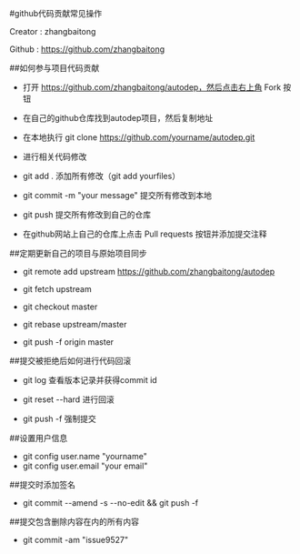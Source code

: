 #github代码贡献常见操作

Creator : zhangbaitong

Github  : https://github.com/zhangbaitong

##如何参与项目代码贡献

* 打开 https://github.com/zhangbaitong/autodep，然后点击右上角 Fork 按钮

* 在自己的github仓库找到autodep项目，然后复制地址

* 在本地执行 git clone https://github.com/yourname/autodep.git

* 进行相关代码修改

* git add . 添加所有修改（git add yourfiles）

* git commit -m "your message" 提交所有修改到本地

* git push 提交所有修改到自己的仓库

* 在github网站上自己的仓库上点击 Pull requests 按钮并添加提交注释


##定期更新自己的项目与原始项目同步

* git remote add upstream https://github.com/zhangbaitong/autodep

* git fetch upstream

* git checkout master

* git rebase upstream/master

* git push -f origin master


##提交被拒绝后如何进行代码回滚

* git log <filename> 查看版本记录并获得commit id

* git reset --hard <commit id> 进行回滚

* git push -f 强制提交

##设置用户信息

* git config user.name "yourname"
* git config user.email "your email"

##提交时添加签名

* git commit --amend -s --no-edit && git push -f

##提交包含删除内容在内的所有内容

* git commit -am "issue9527"
	
